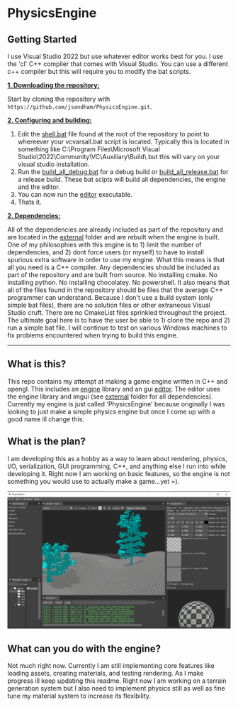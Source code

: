 # PhysicsEngine 

## Getting Started
I use Visual Studio 2022 but use whatever editor works best for you. I use the 'cl' C++ compiler that comes with Visual Studio. You can use a different c++ compiler but this will require you to modify the bat scripts.

<ins>**1. Downloading the repository:**</ins>

Start by cloning the repository with `https://github.com/jsandham/PhysicsEngine.git`.

<ins>**2. Configuring and building:**</ins>

1. Edit the [shell.bat](https://github.com/jsandham/PhysicsEngine/blob/master/shell.bat) file found at the root of the repository to point to whereever your vcvarsall.bat script is located. Typically this is located in something like C:\Program Files\Microsoft Visual Studio\2022\Community\VC\Auxiliary\Build\ but this will vary on your visual studio installation.
2. Run the [build_all_debug.bat](https://github.com/jsandham/PhysicsEngine/blob/master/build_all_debug.bat) for a debug build or [build_all_release.bat](https://github.com/jsandham/PhysicsEngine/blob/master/build_all_release.bat) for a release build. These bat scipts will build all dependencies, the engine and the editor.
3. You can now run the [editor](https://github.com/jsandham/PhysicsEngine/tree/master/editor/bin/debug) executable.
4. Thats it.

<ins>**2. Dependencies:**</ins>

All of the dependencies are already included as part of the repository and are located in the [external](https://github.com/jsandham/PhysicsEngine/tree/master/external) folder and are rebuilt when the engine is built. One of my philosophies with this engine is to 1) limit the number of dependencies, and 2) dont force users (or myself) to have to install spurious extra software in order to use my engine. What this means is that all you need is a C++ compiler. Any dependencies should be included as part of the repository and are built from source. No installing cmake. No installing python. No installing chocolatey. No powershell. It also means that all of the files found in the repository should be files that the average C++ programmer can understand. Because I don't use a build system (only simple bat files), there are no solution files or other extraneous Visual Studio cruft. There are no CmakeList files sprinkled throughout the project. The ultimate goal here is to have the user be able to 1) clone the repo and 2) run a simple bat file. I will continue to test on various Windows machines to fix problems encountered when trying to build this engine.

***

## What is this?
This repo contains my attempt at making a game engine written in C++ and opengl. This includes an [engine](https://github.com/jsandham/PhysicsEngine/tree/master/engine) library and an gui [editor](https://github.com/jsandham/PhysicsEngine/tree/master/editor). The editor uses the engine library and imgui (see [external](https://github.com/jsandham/PhysicsEngine/tree/master/engine) folder for all dependencies). Currently my engine is just called 'PhysicsEngine' because originally I was looking to just make a simple physics engine but once I come up with a good name ill change this. 

## What is the plan?
I am developing this as a hobby as a way to learn about rendering, physics, I/O, serialization, GUI programming, C++, and anything else I run into while developing it. Right now I am working on basic features, so the engine is not something you would use to actually make a game...yet =).

![PhysicsEngine](/resources/snapshots/editor_snapshot.PNG?raw=true "PhysicsEngine") 

## What can you do with the engine?
Not much right now. Currently I am still implementing core features like loading assets, creating materials, and testing rendering. As I make progress ill keep updating this readme. Right now I am working on a terrain generation system but I also need to implement physics still as well as fine tune my material system to increase its flexibility.